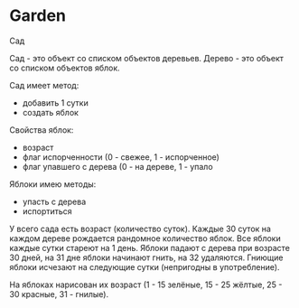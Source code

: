 # Garden
Сад 

Сад - это объект со списком объектов деревьев.
Дерево - это объект со списком объектов яблок.

Сад имеет метод:
 * добавить 1 сутки
 * создать яблок


Свойства яблок:
 * возраст
 * флаг испорченности (0 - свежее, 1 - испорченное)
 * флаг упавшего с дерева (0 - на дереве, 1 - упало

Яблоки имею методы:
 * упасть с дерева
 * испортиться



У всего сада есть возраст (количество суток).
Каждые 30 суток на каждом дереве рождается рандомное количество яблок.
Все яблоки каждые сутки стареют на 1 день.
Яблоки падают с дерева при возрасте 30 дней, на 31 дне яблоки начинают гнить, на 32 удаляются.
Гниющие яблоки исчезают на следующие сутки (непригодны в употребление).

На яблоках нарисован их возраст (1 - 15 зелёные, 15 - 25 жёлтые, 25 - 30 красные, 31 - гнилые).



